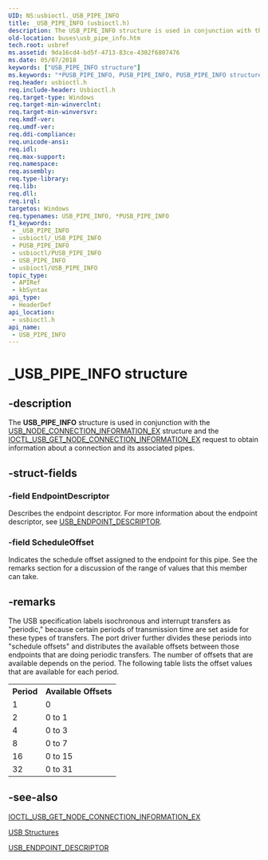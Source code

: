 ```yaml
---
UID: NS:usbioctl._USB_PIPE_INFO
title: _USB_PIPE_INFO (usbioctl.h)
description: The USB_PIPE_INFO structure is used in conjunction with the USB_NODE_CONNECTION_INFORMATION_EX structure and the IOCTL_USB_GET_NODE_CONNECTION_INFORMATION_EX request to obtain information about a connection and its associated pipes.
old-location: buses\usb_pipe_info.htm
tech.root: usbref
ms.assetid: 9da16cd4-bd5f-4713-83ce-4302f6807476
ms.date: 05/07/2018
keywords: ["USB_PIPE_INFO structure"]
ms.keywords: "*PUSB_PIPE_INFO, PUSB_PIPE_INFO, PUSB_PIPE_INFO structure pointer [Buses], USB_PIPE_INFO, USB_PIPE_INFO structure [Buses], _USB_PIPE_INFO, buses.usb_pipe_info, usbioctl/PUSB_PIPE_INFO, usbioctl/USB_PIPE_INFO, usbstrct_bba47504-f840-483c-9cf8-49a7ade717d3.xml"
req.header: usbioctl.h
req.include-header: Usbioctl.h
req.target-type: Windows
req.target-min-winverclnt: 
req.target-min-winversvr: 
req.kmdf-ver: 
req.umdf-ver: 
req.ddi-compliance: 
req.unicode-ansi: 
req.idl: 
req.max-support: 
req.namespace: 
req.assembly: 
req.type-library: 
req.lib: 
req.dll: 
req.irql: 
targetos: Windows
req.typenames: USB_PIPE_INFO, *PUSB_PIPE_INFO
f1_keywords:
 - _USB_PIPE_INFO
 - usbioctl/_USB_PIPE_INFO
 - PUSB_PIPE_INFO
 - usbioctl/PUSB_PIPE_INFO
 - USB_PIPE_INFO
 - usbioctl/USB_PIPE_INFO
topic_type:
 - APIRef
 - kbSyntax
api_type:
 - HeaderDef
api_location:
 - usbioctl.h
api_name:
 - USB_PIPE_INFO
---
```


# _USB_PIPE_INFO structure


## -description

The <b>USB_PIPE_INFO</b> structure is used in conjunction with the <a href="/windows-hardware/drivers/ddi/usbioctl/ns-usbioctl-_usb_node_connection_information_ex">USB_NODE_CONNECTION_INFORMATION_EX</a> structure and the <a href="/windows-hardware/drivers/ddi/usbioctl/ni-usbioctl-ioctl_usb_get_node_connection_information_ex">IOCTL_USB_GET_NODE_CONNECTION_INFORMATION_EX</a> request to obtain information about a connection and its associated pipes.

## -struct-fields

### -field EndpointDescriptor

Describes the endpoint descriptor. For more information about the endpoint descriptor, see <a href="/windows-hardware/drivers/ddi/usbspec/ns-usbspec-_usb_endpoint_descriptor">USB_ENDPOINT_DESCRIPTOR</a>.

### -field ScheduleOffset

Indicates the schedule offset assigned to the endpoint for this pipe. See the remarks section for a discussion of the range of values that this member can take.

## -remarks

The USB specification labels isochronous and interrupt transfers as "periodic," because certain periods of transmission time are set aside for these types of transfers. The port driver further divides these periods into "schedule offsets" and distributes the available offsets between those endpoints that are doing periodic transfers. The number of offsets that are available depends on the period. The following table lists the offset values that are available for each period.

<table>
<tr>
<th>Period</th>
<th>Available Offsets</th>
</tr>
<tr>
<td>
1

</td>
<td>
0

</td>
</tr>
<tr>
<td>
2

</td>
<td>
0 to 1

</td>
</tr>
<tr>
<td>
4

</td>
<td>
0 to 3

</td>
</tr>
<tr>
<td>
8

</td>
<td>
0 to 7

</td>
</tr>
<tr>
<td>
16

</td>
<td>
0 to 15 

</td>
</tr>
<tr>
<td>
32

</td>
<td>
0 to 31

</td>
</tr>
</table>

## -see-also

<a href="/windows-hardware/drivers/ddi/usbioctl/ni-usbioctl-ioctl_usb_get_node_connection_information_ex">IOCTL_USB_GET_NODE_CONNECTION_INFORMATION_EX</a>



<a href="/windows-hardware/drivers/ddi/index">USB Structures</a>



<a href="/windows-hardware/drivers/ddi/usbspec/ns-usbspec-_usb_endpoint_descriptor">USB_ENDPOINT_DESCRIPTOR</a>